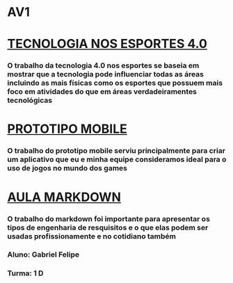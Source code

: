 # AV1

# [TECNOLOGIA NOS ESPORTES 4.0](https://www.canva.com/design/DAF_I5K9Gec/mkiM95C0TUavdXo13SuUjg/edit?utm_content=DAF_I5K9Gec&utm_campaign=designshare&utm_medium=link2&utm_source=sharebutton)

### O trabalho da tecnologia 4.0 nos esportes se baseia em mostrar que a tecnologia pode influenciar todas as áreas incluindo as mais físicas como os esportes que possuem mais foco em atividades do que em áreas verdadeiramentes tecnológicas 

# [PROTOTIPO MOBILE](https://www.canva.com/design/DAF-rHGrNoQ/oSwnRhwMCTQ0pwMwLBh-rQ/edit)

### O trabalho do prototipo mobile serviu principalmente para criar um aplicativo que eu e minha equipe consideramos ideal para o uso de jogos no mundo dos games

# [AULA MARKDOWN](https://github.com/Gabrielfelipe09/aulaMarkdown)

### O trabalho do markdown foi importante para apresentar os tipos de engenharia de resquisitos e o que elas podem ser usadas profissionamente e no cotidiano também

### Aluno: Gabriel Felipe
### Turma: 1 D
